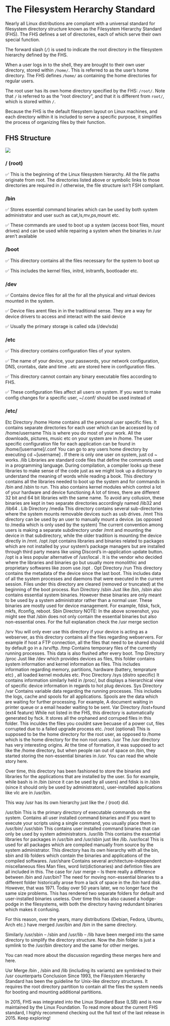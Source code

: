 # The Filesystem Herarchy Standard

Nearly all Linux distributions are compliant with a universal standard for filesystem directory structure known as the Filesystem Hierarchy Standard (FHS). The FHS defines a set of directories, each of which serve their own special function.

The forward slash (```/```) is used to indicate the root directory in the filesystem hierarchy defined by the FHS.

When a user logs in to the shell, they are brought to their own user directory, stored within ```/home/```. This is referred to as the user’s home directory. The FHS defines ```/home/``` as containing the home directories for regular users.

The root user has its own home directory specified by the FHS: ```/root/```. Note that ```/``` is referred to as the “root directory”, and that it is different from ```root/```, which is stored within ```/```.

Because the FHS is the default filesystem layout on Linux machines, and each directory within it is included to serve a specific purpose, it simplifies the process of organizing files by their function.

## FHS Structure

<img align="center" src="images/fhs.png"/>

### **/ (root)**

:white_check_mark: This is the beginning of the Linux filesystem hierarchy. All the file paths originate from root. The directories listed above or symbolic links to those directories are required in / otherwise, the file structure isn’t FSH compliant.

### **/bin**

:white_check_mark: Stores essential command binaries which can be used by both system administrator and user such as cat,ls,mv,ps,mount etc.

:white_check_mark: These commands are used to boot up a system (access boot files, mount drives) and can be used while repairing a system when the binaries in /usr aren’t available

### **/boot**

:white_check_mark: This directory contains all the files necessary for the system to boot up

:white_check_mark: This includes the kernel files, initrd, initramfs, bootloader etc.

### **/dev**

:white_check_mark: Contains device files for all the for all the physical and virtual devices mounted in the system.

:white_check_mark: Device files arent files in in the traditional sense. They are a way for device drivers to access and interact with the said device

:white_check_mark: Usually the primary storage is called sda (/dev/sda)


### **/etc**

:white_check_mark: This directory contains configuration files of your system.

:white_check_mark: The name of your device, your passwords, your network configuration, DNS, crontabs, date and time ..etc are stored here in configuration files.

:white_check_mark: This directory cannot contain any binary executable files according to FHS.

:white_check_mark: These configuration files affect all users on system. If you want to make config changes for a specific user, ~/.conf/ should be used instead of 

### **/etc/**
Etc Directory
/home
Home contains all the personal user specific files. It contains separate directories for each user which can be accessed by cd /home/username
This is where you do most of your work. All the downloads, pictures, music etc on your system are in /home.
The user specific configuration file for each application can be found in /home/[username]/.conf
You can go to any users home directory by executing cd ~[username] . If there is only one user on system, just cd ~ works.
/lib
Libraries are standard code files that define the commands used in a programming language. During compilation, a compiler looks up these libraries to make sense of the code just as we might look up a dictionary to understand the meaning of words while reading a book.
This directory contains all the libraries needed to boot up the system and for commands in /bin and /sbin to run.
This also contains kernel modules which control a lot of your hardware and device functioning
A lot of times, there are different 32 bit and 64 bit libraries with the same name. To avoid any collusion, these binaries are kept in two separate directories accordingly named /lib32 and /lib64 .
Lib Directory
/media
This directory contains several sub-directories where the system mounts removable devices such as usb drives.
/mnt
This directory can be used by an user to manually mount a device. (as opposed to /media which is only used by the system)
The current convention among users is making a separate subdirectory under /mnt and mounting the device in that subdirectory, while the older tradition is mounting the device directly in /mnt.
/opt
/opt contains libraries and binaries related to packages which are not installed by your system’s package managers but are installed through third party means like using Discord’s in-application update button.
/opt is a less popular alternative of /usr/local . It is the vendor who decided where the libraries and binaries go but usually more monolithic and proprietary softwares like zoom use /opt .
Opt Directory
/run
This directory contains the metadata of the device since the last boot.
This includes data of all the system processes and daemons that were executed in the current session.
Files under this directory are cleared (removed or truncated) at the beginning of the boot process.
Run Directory
/sbin
Just like /bin, /sbin also contains essential system binaries. However these binaries are only meant to be used by a system administrator rather than a normal user.
These binaries are mostly used for device management. For example, fdisk, fsck, mkfs, ifconfig, reboot.
Sbin Directory
NOTE: In the above screenshot, you might see that /sbin does not only contain the essential binaries but also non-essential ones. For the full explanation check the /usr merge section


/srv
You will only ever use this directory if your device is acting as a webserver, as this directory contains all the files regarding webservers.
For example if host a FTP connection, all the files that need to be shared should by default go in a /srv/ftp.
/tmp
Contains temporary files of the currently running processes.
This data is also flushed after every boot.
Tmp Directory
/proc
Just like /dev which provides devices as files, this folder contains system information and kernel information as files.
This includes information regarding memory, partitions, hardware (battery, temprature etc) , all loaded kernel modules etc.
Proc Directory
/sys (distro specific)
It contains information similarly held in /proc/, but displays a hierarchical view of specific device information in regards to hot plug devices.
Sys Directory
/var
Contains variable data regarding the running processes.
This includes the logs, cache and spools for all applications.
Spools are the data which are waiting for further processing. For example, A document waiting in printer queue or a email header waiting to be sent.
Var Directory
/lost+found (ext4 feature)
While not listed in the FHS, this directory is automatically generated by fsck.
It stores all the orphaned and corruped files in this folder.
This inculdes the files you couldnt save becuase of a power cut, files corrupted due to a failed upgrade process etc.
/root (optional)
This is supposed to be the home directory for the root user, as opposed to /home which is the home directory for the non root users.
/usr
The /usr directory has very interesting origins. At the time of formation, it was supposed to act like the /home directory, but when people ran out of space on /bin, they started storing the non-essential binaries in /usr. You can read the whole story here.

Over time, this directory has been fashioned to store the binaries and libraries for the applications that are installed by the user. So for example, while bash is in /bin (since it can be used by all users) and fdisk is in /sbin (since it should only be used by administrators), user-installed applications like vlc are in /usr/bin.

This way /usr has its own hierarchy just like the / (root) did.

/usr/bin
This is the primary directory of executable commands on the system.
Contains all user installed command binaries and
If you want to execute your scripts using a single command, you usually place them in /usr/bin/
/usr/sbin
This contains user installed command binaries that can only be used by system administrators.
/usr/lib
This contains the essential libraries for packages in /usr/bin and /usr/sbin just like /lib.
/usr/local
This is used for all packages which are compiled manually from source by the system administrator.
This directory has its own hierarchy with all the bin, sbin and lib folders which contain the binaries and applications of the compiled softwares.
/usr/share
Contains several architecture-independent miscellaneous files
Man files, word list(dictionaries) and defintion files are all included in this.
The case for /usr merge – Is there really a difference between /bin and /usr/bin?
The need for moving non-essential binaries to a different folder historically arose from a lack of space in the /bin hard disk. However, that was 1971. Today over 50 years later, we no longer face the same size problems. This has rendered two separate folders for default and user-installed binaries useless. Over time this has also caused a hodge-podge in the filesystems, with both the directory having redundant binaries which makes it confusing.

For this reason, over the years, many distributions (Debian, Fedora, Ubuntu, Arch etc.) have merged /usr/bin and /bin in the same directory.


Similarly /usr/sbin – /sbin and /usr/lib – /lib have been merged into the same directory to simplify the directory structure. Now the /bin folder is just a symlink to the /usr/bin directory and the same for other merges.

You can read more about the discussion regarding these merges here and here.

Usr Merge
/bin , /sbin and /lib (including its variants) are symlinked to their /usr counterparts
Conclusion
Since 1993, the Filesystem Hierarchy Standard has been the guideline for Unix-like directory structures. It requires the root directory partition to contain all the files the system needs for booting and mounting additional partitions.

In 2015, FHS was integrated into the Linux Standard Base (LSB) and is now maintained by the Linux Foundation. To read more about the current FHS standard, I highly recommend checking out the full text of the last release in 2015. Keep exploring!
